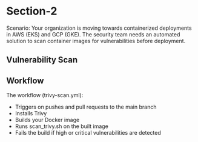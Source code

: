 # Section-2

Scenario:
Your organization is moving towards containerized deployments in AWS (EKS) and GCP
(GKE). The security team needs an automated solution to scan container images for
vulnerabilities before deployment.

## Vulnerability Scan



## Workflow 

The workflow (trivy-scan.yml):
* Triggers on pushes and pull requests to the main branch
* Installs Trivy
* Builds your Docker image
* Runs scan_trivy.sh on the built image
* Fails the build if high or critical vulnerabilities are detected